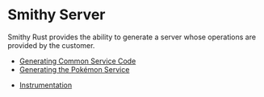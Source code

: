 # Smithy Server

Smithy Rust provides the ability to generate a server whose operations are provided by the customer.

- [Generating Common Service Code](./code_generation.md)
- [Generating the Pokémon Service](./pokemon_service.md)
<!-- - [Middleware](./middleware.md) -->
- [Instrumentation](./instrumentation.md)
<!-- - [The Anatomy of a Service](./anatomy.md) -->
